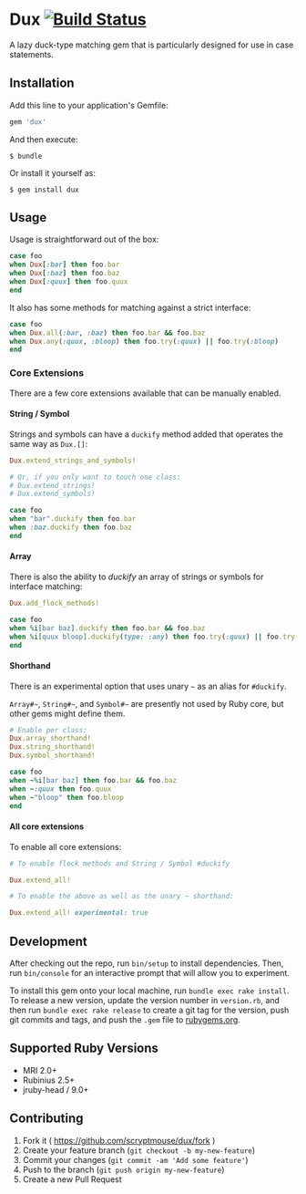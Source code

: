 # Dux [![Build Status](https://travis-ci.org/scryptmouse/dux.svg?branch=master)](https://travis-ci.org/scryptmouse/dux)

A lazy duck-type matching gem that is particularly designed for use in case statements.

## Installation

Add this line to your application's Gemfile:

```ruby
gem 'dux'
```

And then execute:

    $ bundle

Or install it yourself as:

    $ gem install dux

## Usage

Usage is straightforward out of the box:

```ruby
case foo
when Dux[:bar] then foo.bar
when Dux[:baz] then foo.baz
when Dux[:quux] then foo.quux
end
```

It also has some methods for matching against a strict interface:

```ruby
case foo
when Dux.all(:bar, :baz) then foo.bar && foo.baz
when Dux.any(:quux, :bloop) then foo.try(:quux) || foo.try(:bloop)
end
```

### Core Extensions

There are a few core extensions available that can be manually enabled.

#### String / Symbol

Strings and symbols can have a `duckify` method added that operates the same
way as `Dux.[]`:

```ruby
Dux.extend_strings_and_symbols!

# Or, if you only want to touch one class:
# Dux.extend_strings!
# Dux.extend_symbols!

case foo
when "bar".duckify then foo.bar
when :baz.duckify then foo.baz
end
```

#### Array

There is also the ability to _duckify_ an array of strings or symbols for
interface matching:

```ruby
Dux.add_flock_methods!

case foo
when %i[bar baz].duckify then foo.bar && foo.baz
when %i[quux bloop].duckify(type: :any) then foo.try(:quux) || foo.try(:bloop)
end
```

#### Shorthand

There is an experimental option that uses unary `~` as an alias for `#duckify`.

`Array#~`, `String#~`, and `Symbol#~` are presently not used by Ruby core, but
other gems might define them.

```ruby
# Enable per class:
Dux.array_shorthand!
Dux.string_shorthand!
Dux.symbol_shorthand!

case foo
when ~%i[bar baz] then foo.bar && foo.baz
when ~:quux then foo.quux
when ~"bloop" then foo.bloop
end
```

#### All core extensions
To enable all core extensions:

```ruby
# To enable flock methods and String / Symbol #duckify

Dux.extend_all!

# To enable the above as well as the unary ~ shorthand:

Dux.extend_all! experimental: true
```

## Development

After checking out the repo, run `bin/setup` to install dependencies. Then, run `bin/console` for an interactive prompt that will allow you to experiment.

To install this gem onto your local machine, run `bundle exec rake install`. To release a new version, update the version number in `version.rb`, and then run `bundle exec rake release` to create a git tag for the version, push git commits and tags, and push the `.gem` file to [rubygems.org](https://rubygems.org).

## Supported Ruby Versions

* MRI 2.0+
* Rubinius 2.5+
* jruby-head / 9.0+

## Contributing

1. Fork it ( https://github.com/scryptmouse/dux/fork )
2. Create your feature branch (`git checkout -b my-new-feature`)
3. Commit your changes (`git commit -am 'Add some feature'`)
4. Push to the branch (`git push origin my-new-feature`)
5. Create a new Pull Request
